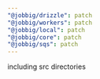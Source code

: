 ```yaml
---
"@jobbig/drizzle": patch
"@jobbig/workers": patch
"@jobbig/local": patch
"@jobbig/core": patch
"@jobbig/sqs": patch
---
```


including src directories
